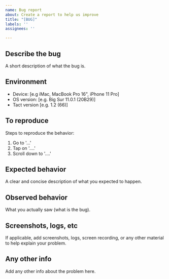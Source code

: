 ```yaml
---
name: Bug report
about: Create a report to help us improve
title: "[BUG]"
labels: ''
assignees: ''

---
```


## Describe the bug

A short description of what the bug is.

## Environment

 - Device: [e.g iMac, MacBook Pro 16", iPhone 11 Pro]
 - OS version: [e.g. Big Sur 11.0.1 (20B29)]
 - Tact version [e.g. 1.2 (66)]

## To reproduce

Steps to reproduce the behavior:
1. Go to '...'
2. Tap on '....'
3. Scroll down to '....'

## Expected behavior

A clear and concise description of what you expected to happen.

## Observed behavior

What you actually saw (what is the bug).

## Screenshots, logs, etc

If applicable, add screenshots, logs, screen recording, or any other material to help explain your problem.

## Any other info

Add any other info about the problem here.
